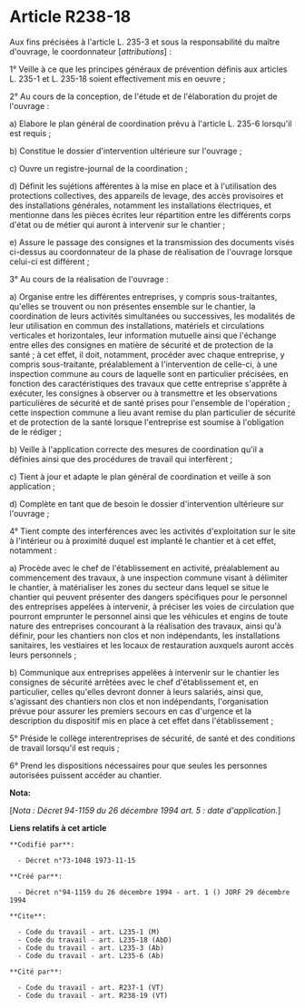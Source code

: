 # Article R238-18

Aux fins précisées à l'article L. 235-3 et sous la responsabilité du maître d'ouvrage, le coordonnateur [*attributions*] :

1° Veille à ce que les principes généraux de prévention définis aux articles L. 235-1 et L. 235-18 soient effectivement mis
en oeuvre ;

2° Au cours de la conception, de l'étude et de l'élaboration du projet de l'ouvrage :

a) Elabore le plan général de coordination prévu à l'article L. 235-6 lorsqu'il est requis ;

b) Constitue le dossier d'intervention ultérieure sur l'ouvrage ;

c) Ouvre un registre-journal de la coordination ;

d) Définit les sujétions afférentes à la mise en place et à l'utilisation des protections collectives, des appareils de
levage, des accès provisoires et des installations générales, notamment les installations électriques, et mentionne dans les
pièces écrites leur répartition entre les différents corps d'état ou de métier qui auront à intervenir sur le chantier ;

e) Assure le passage des consignes et la transmission des documents visés ci-dessus au coordonnateur de la phase de
réalisation de l'ouvrage lorsque celui-ci est différent ;

3° Au cours de la réalisation de l'ouvrage :

a) Organise entre les différentes entreprises, y compris sous-traitantes, qu'elles se trouvent ou non présentes ensemble sur
le chantier, la coordination de leurs activités simultanées ou successives, les modalités de leur utilisation en commun des
installations, matériels et circulations verticales et horizontales, leur information mutuelle ainsi que l'échange entre
elles des consignes en matière de sécurité et de protection de la santé ; à cet effet, il doit, notamment, procéder avec
chaque entreprise, y compris sous-traitante, préalablement à l'intervention de celle-ci, à une inspection commune au cours de
laquelle sont en particulier précisées, en fonction des caractéristiques des travaux que cette entreprise s'apprête à
exécuter, les consignes à observer ou à transmettre et les observations particulières de sécurité et de santé prises pour
l'ensemble de l'opération ; cette inspection commune a lieu avant remise du plan particulier de sécurité et de protection de
la santé lorsque l'entreprise est soumise à l'obligation de le rédiger ;

b) Veille à l'application correcte des mesures de coordination qu'il a définies ainsi que des procédures de travail qui
interfèrent ;

c) Tient à jour et adapte le plan général de coordination et veille à son application ;

d) Complète en tant que de besoin le dossier d'intervention ultérieure sur l'ouvrage ;

4° Tient compte des interférences avec les activités d'exploitation sur le site à l'intérieur ou à proximité duquel est
implanté le chantier et à cet effet, notamment :

a) Procède avec le chef de l'établissement en activité, préalablement au commencement des travaux, à une inspection commune
visant à délimiter le chantier, à matérialiser les zones du secteur dans lequel se situe le chantier qui peuvent présenter
des dangers spécifiques pour le personnel des entreprises appelées à intervenir, à préciser les voies de circulation que
pourront emprunter le personnel ainsi que les véhicules et engins de toute nature des entreprises concourant à la réalisation
des travaux, ainsi qu'à définir, pour les chantiers non clos et non indépendants, les installations sanitaires, les
vestiaires et les locaux de restauration auxquels auront accès leurs personnels ;

b) Communique aux entreprises appelées à intervenir sur le chantier les consignes de sécurité arrêtées avec le chef
d'établissement et, en particulier, celles qu'elles devront donner à leurs salariés, ainsi que, s'agissant des chantiers non
clos et non indépendants, l'organisation prévue pour assurer les premiers secours en cas d'urgence et la description du
dispositif mis en place à cet effet dans l'établissement ;

5° Préside le collège interentreprises de sécurité, de santé et des conditions de travail lorsqu'il est requis ;

6° Prend les dispositions nécessaires pour que seules les personnes autorisées puissent accéder au chantier.

**Nota:**

[*Nota : Décret 94-1159 du 26 décembre 1994 art. 5 : date d'application.*]

**Liens relatifs à cet article**

	**Codifié par**:

	  - Décret n°73-1048 1973-11-15

	**Créé par**:

	  - Décret n°94-1159 du 26 décembre 1994 - art. 1 () JORF 29 décembre 1994

	**Cite**:

	  - Code du travail - art. L235-1 (M)
	  - Code du travail - art. L235-18 (AbD)
	  - Code du travail - art. L235-3 (Ab)
	  - Code du travail - art. L235-6 (Ab)

	**Cité par**:

	  - Code du travail - art. R237-1 (VT)
	  - Code du travail - art. R238-19 (VT)

